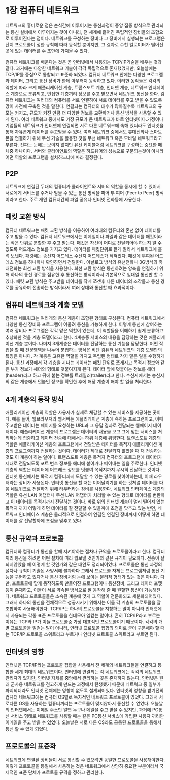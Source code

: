 # 1장 컴퓨터 네트워크

네트워크의 흥미로운 점은 순식간에 이루어지는 통신과정이 중앙 집중 방식으로 관리되는 통신 설비에서 이루어지는 것이 아니라, 전 세계에 흩어진 독립적인 장비들의 조합으로 이루어진다는 점이다.
네트워크를 구성하는 장비나 그 장비에서 실행되는 프로그램은 단지 프로토콜이 정한 규칙에 따라 동작할 뿐이지만, 그 결과로 수천 킬로미터가 떨어진 곳에 있는 데이터를 수 초만에 가져올 수 있다.

컴퓨터 네트워크를 배운다는 것은 곧 인터넷에서 사용되는 TCP/IP기술을 배우는 것과 같다. 과거에는 다양한 네트워크 기술이 각각 독립적으로 존재했었지만, 오늘날에는 TCP/IP를 중심으로 통합되고 표준화 되었다.
컴퓨터 네트워크 안에는 다양한 프로그램과 데이터, 그리고 통신 장비가 한데 아우러져 동작하고 있다. 이러한 동작들은 각각의 역할에 따라 크게 애플리케이션 계층, 트랜스포트 계층, 인터넷 계층, 네트워크 인터페이스 계층으로 분류되고, 인접한 계층끼리 정보를 주고 받으면서 네트워크 통신을 한다.
컴퓨터 네트워크는 여러대의 컴퓨터를 서로 연결하여 서로 데이터를 주고 받을 수 있도록 망이 사전에 구축된 것을 말한다. 연결되는 컴퓨터의 대수가 많아질수록 네트워크의 규모는 커지고, 규모가 커진 만큼 더 다양한 정보를 교환하거나 통신 방식을 사용할 수 있게 된다.
여러 네트워크 중에서도 가장 규모가 큰 네트워크가 바로 인터넷이다.가정이나 기업들의 네트워크가 인터넷에 연결되면 서로 다른 네트워크에 속해 있더라도 인터넷을 통해 자유롭게 데이터를 주고받을 수 있다.
여러 네트워크 중에서도 휴대전화나 스마트폰을 연결하기 위해 무선 기술을 활용한 것을 무선 네트워크 혹은 모바일 네트워크라고 부른다. 전파는 눈에는 보이지 않지만 유선 케이블처럼 네트워크를 구성하는 중요한 매체중 하나이다.
서버와 클라이언트의 역할은 하드웨어의 성능으로 구분되는것이 아니라 어떤 역할의 프로그램을 설치하느냐에 따라 결정된다.

## P2P

네트워크에 연결된 두대의 컴퓨터가 클라이언트와 서버의 역할을 동시에 할 수 있어서 서로에게 서비스를 주거나 받을 수 있는 통신 방식을 피어 투 피어 (Peer to Peer) 방식이라고 한다.
주로 개인 컴퓨터간의 파일 공유나 인터넷 전화등에 사용한다.

## 패킷 교환 방식

컴퓨터 네트워크는 패킷 교환 방식을 이용하여 여러대의 컴퓨터와 혼선 없이 데이터를 주고 받을 수 있다.
컴퓨터 네트워크에서는 이메일이나 파일과 같은 데이터를 패킷이라는 작은 단위로 분할한 후 주고 받는다. 패킷은 자신이 어디로 전달되어야 하는지 알 수 있도록 어드레스 정보를 가지고 있다. 데이터를 패킷단위로 잘게 잘라서 네트워크에 흘려 보낸다. 패킷에는 송신지 어드레스 수신지 어드레스가 적혀있다. 패킷에 부여된 어드레스 정보를 하나하나 확인하면서 전달한다.
아날로그 방식의 유선전화나 3G방식의 휴대전화는 회선 교환 방식을 사용한다. 회선 교환 방식은 통신하려는 양측을 연결하기 위해 하나의 통신 경로를 점유한 후 통신하는 방식이라서 기본적으로 일대일 통신만 할 수 있다. 패킷 교환 방식은 주고받을 데이터를 작게 쪼갠후 다른 데이터의 조각들과 통신 경로를 공유하며 전송하는 방식이라서 여러 상대와 통신할 때 효과적이다.

## 컴퓨터 네트워크와 계층 모델

컴퓨터 네트워크는 여러개의 통신 계층이 조합된 형태로 구성된다.
컴퓨터 네트워크에서 다양한 통신 장비와 프로그램이 어울려 통신을 가능하게 한다. 이렇게 통신에 참여하는 여러 장비나 프로그램은 각각 맡은 역할이 있는데, 이 역할들을 이해하기 쉽게 분류하고 추상화한 것을 계층 모델이라고 한다. 4계층중 서비스의 내용을 담당하는 것은 애플리케이션 계층 뿐이다. 나머지 3개계층은 데이터를 전달하는 통신 기능을 담당한다.
어떤 작업을 할 때 전문영역을 나누어 분업하는 방식은 비단 컴퓨터 네트워크의 계층 모델만의 특징은 아니다. 각 계층은 고유한 역할을 가지고 독립된 형태로 각자 맡은 일을 수행하게 된다.
통신 과정에서 각 계층을 지나는 데이터는 패킷 단위로 쪼개지고 목적지 정보와 같은 부가 정보가 헤더의 형태로 덧붙여지게 된다. 데이터 앞에 덧붙이는 정보를 헤더(header)라고 하고 뒤에 붙는 정보를 트레일러(trailer)라고 한다.
수신지에서는 송신지의 같은 계층에서 덧붙인 정보를 확인한 후에 해당 계층이 해야 할 일을 처리한다.

## 4개 계층의 동작 방식

애플리케이션 계층의 역할은 사용자가 실제로 체감할 수 있는 서비스를 제공하는 곳이다. 예를 들어, 웹브라우저와 웹서버는 애플리케이션 계층에 속하는 프로그램이고, 이때 주고받은 데이터는 페이지를 요청하는 URL과 그 응답 결과로 전달되는 웹페이지 데이터이다. 애플리케이션 계층의 프로그램은 데이터의 내용을 보고 그에 맞는 서비스를 처리하는데 집중하고 데이터 전송에 대해서는 하위 계층에 위임한다.
트랜스포트 계층의 역할은 애플리케이션 계층의 프로그램에서 전달받은 데이터를 목적지 애플리케이션 계층의 프로그램까지 전달하는 것이다. 데이터가 제대로 전달되지 않았을 때 재 전송하는 것도 이 계층이 하는 일이다. 트랜스포트 계층은 목적지 컴퓨터의 프로그램에 데이터가 제대로 전달되도록 포트 번호 정보를 헤더에 붙이거나 떼어내는 일을 주로한다.
인터넷 계층의 역할은 데이터에 어드레스 정보를 덧붙여 목적지까지 무시히 전달하는 것이다. 인터넷 통신에서는 목적지 컴퓨터까지 도달할 수 있는 경로를 찾아야하는데, 이때 라우터라는 장비가 사용된다. 인터넷 통신을 할 때는 이어달리기를 하는 것처럼 데이터를 다음 네트워크로 전달하기 위해 라우터라는 장비를 사용한다.
네트워크 인터페이스 계층의 역할은 유선 LAN 어댑터나 무선 LAN 어댑터가 처리할 수 있는 형태로 데이터를 변환하고 이 데이터를 목적지까지 전달하는 것이다. 바로 위의 인터넷 계층이 멀리 떨어져 있는 목적지 까지 어떻게 하면 데이터를 잘 전달할 수 있을까에 초점을 맞추고 있는 반면, 네트워크 인터페이스 계층은 물리적으로 인접하여 연결된 연결된 장비까지 어떻게 하면 데이터를 잘 전달할까에 초점을 맞추고 있다.

## 통신 규약과 프로토콜

컴퓨터와 컴퓨터가 통신을 할때 지켜야하는 절차나 규약을 프로토콜이라고 한다.
컴퓨터끼리 통신을 하려면 어떤 절차에 따라 뭘보낼 것인가와 같은 규칙이 필요하다. 전송이 잘 되지않았을 때 어떻게 할 것인가와 같은 대안도 정리되어있다.
프로토콜은 통신 과정의 절차나 규칙이 기술된 사양서에 불과하다 그래서 프로토콜 자체는 프로그램처럼 통신 기능을 구현하고 있다거나 통신 장비처럼 눈에 보이는 물리적 형태가 있는 것은 아니다. 다만, 프로토콜에 맞게 동작하도록 만들어진 프로그램이나 통신장비, 그리고 데이터 포맷등이 존재하고, 이들이 서로 약속된 방식으로 잘 동작해 줄 때 원할한 통신이 가능해진다.
네트워크 프로토콜들은 소속된 계층에 맞게 그 역할이 전문화되고 세분화되어있다. 그래서 하나의 통신을 전체적으로 성공시키기 위해서는 이들 각 계층의 프로토콜을 잘 조합하여 사용해야한다.
TCP/IP는 하나의 프로토콜을 지칭하는 말이 아니라 인터넷에서 사용되는 각종 표준 프로토콜을 한데모아 일컫는 말이다. 흔히 TCP/IP라고 부르는 이유는 TCP와 IP가 이들 프로토콜중 가장 대표적인 프로토콜이기 때문이다. 각각의 개별 프로토콜을 일컫는 말이 아니라, 인터넷 프로토콜 집합의 의미로 굳이 구분해야 할 때는 TCP/IP 프로토콜 스위트라고 부르거나 인터넷 프로토콜 스위트라고 부르면 된다.

## 인터넷의 영향

인터넷은 TCP/IP라는 프로토콜 집합을 사용해서 전 세계의 네트워크들을 연결하고 통합한 세계 최대의 네트워크이다.
인터넷에 연결되는 각 네트워크에는 각각의 네트워크 관리자가 있지만, 인터넷 자체를 중앙에서 관리하는 곳은 존재하지 않는다. 인터넷은 원래 군사용 네트워크를 견고하게 만드는 과정에서 탄생했기 때문에 네트워크 중 일부가 파괴되더라도 인터넷 전체에는 영향이 없도록 설계되어있다. 인터넷의 영향을 받기전의 컴퓨터 네트워크에는 컴퓨터 OS별로 독자적인 네트워크 프로토콜이 있었다. 그래서 서로다른 OS를 사용하는 컴퓨터끼리는 프로토콜이 맞지않아서 통신할 수 없었다. 오늘날의 인터넷에서는 이메일 주소만 알면 누구나 메일을 주고 받을 수 있지만, 과거에 PC통신 서비스 형태로 네트워크를 사용할 때는 같은 PC통신 서비스에 가입한 사용자 끼리만 이메일을 주고 받을 수 있었다.
오늘날은 서로 다른 OS라도 공통된 프로토콜을 통해서 통신 할 수 있게 되었다.

## 프로토콜의 표준화

네트워크에 연결된 장비들이 서로 통신할 수 있으려면 동일한 프로토콜을 사용해야한다. 이렇게 프로토콜을 통일해서 사용하는 것은 네트워크에서 상당히 중요한 부분이라서 국제적인 표준 단체가 프로토콜 규격을 정하고 관리한다.
